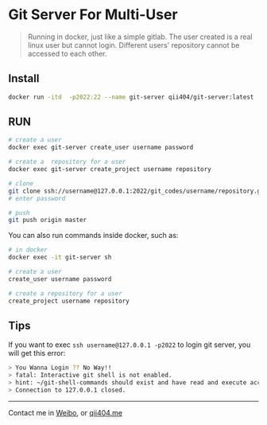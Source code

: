 # Git Server For Multi-User

> Running in docker, just like a simple gitlab. The user created is a real linux user but cannot login. Different users' repository cannot be accessed to each other.

## Install

```bash
docker run -itd  -p2022:22 --name git-server qii404/git-server:latest
```

## RUN

```bash
# create a user
docker exec git-server create_user username password

# create a  repository for a user
docker exec git-server create_project username repository

# clone
git clone ssh://username@127.0.0.1:2022/git_codes/username/repository.git
# enter password

# push
git push origin master
```


You can also run commands inside docker, such as:

```bash
# in docker
docker exec -it git-server sh

# create a user
create_user username password

# create a repository for a user
create_project username repository
```

## Tips

If you want to exec `ssh username@127.0.0.1 -p2022` to login git server, you will get this error:

```bash
> You Wanna Login ?? No Way!!
> fatal: Interactive git shell is not enabled.
> hint: ~/git-shell-commands should exist and have read and execute access.
> Connection to 127.0.0.1 closed.
```

-------
Contact me in [Weibo](https://weibo.com/shiboooo), or [qii404.me](https://qii404.me)
